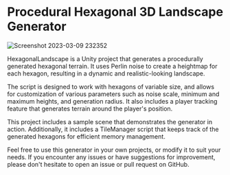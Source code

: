 # Procedural Hexagonal 3D Landscape Generator

![Screenshot 2023-03-09 232352](https://user-images.githubusercontent.com/75744322/224174460-0b9bfc86-a9db-4a5c-9506-b709b1a34322.jpg)

HexagonalLandscape is a Unity project that generates a procedurally generated hexagonal terrain. It uses Perlin noise to create a heightmap for each hexagon, resulting in a dynamic and realistic-looking landscape.

The script is designed to work with hexagons of variable size, and allows for customization of various parameters such as noise scale, minimum and maximum heights, and generation radius. It also includes a player tracking feature that generates terrain around the player's position.

This project includes a sample scene that demonstrates the generator in action. Additionally, it includes a TileManager script that keeps track of the generated hexagons for efficient memory management.

Feel free to use this generator in your own projects, or modify it to suit your needs. If you encounter any issues or have suggestions for improvement, please don't hesitate to open an issue or pull request on GitHub.
